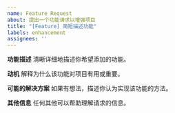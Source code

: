 ```yaml
---
name: Feature Request
about: 提出一个功能请求以增强项目
title: "[Feature] 简短描述功能"
labels: enhancement
assignees: ''
---
```


**功能描述**
清晰详细地描述你希望添加的功能。

**动机**
解释为什么该功能对项目有用或重要。

**可能的解决方案**
如果有想法，描述你认为实现该功能的方法。

**其他信息**
任何其他可以帮助理解请求的信息。
